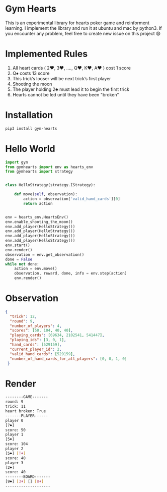 # Gym Hearts

This is an experimental library for hearts poker game and reinforment learning.
I implement the library and run it at ubuntu and mac by python3.
If you encounter any problem, feel free to create new issue on this project :smile:


# Implemented Rules

1. All heart cards ( 2♥, 3♥, …., Q♥, K♥, A♥ ) cost 1 score
2. Q♠ costs 13 score
3. This trick’s looser will be next trick’s first player
4. Shooting the moon
5. The player holding 2♣ must lead it to begin the first trick
6. Hearts cannot be led until they have been "broken"

# Installation

```sh
pip3 install gym-hearts
```

# Hello World

```python
import gym
from gymhearts import env as hearts_env
from gymhearts import strategy


class HelloStrategy(strategy.IStrategy):

    def move(self, observation):
        action = observation['valid_hand_cards'][0]
        return action


env = hearts_env.HeartsEnv()
env.enable_shooting_the_moon()
env.add_player(HelloStrategy())
env.add_player(HelloStrategy())
env.add_player(HelloStrategy())
env.add_player(HelloStrategy())
env.start()
env.render()
observation = env.get_observation()
done = False
while not done:
    action = env.move()
    observation, reward, done, info = env.step(action)
    env.render()
```

# Observation

```json
{
  "trick": 12, 
  "round": 9, 
  "number_of_players": 4, 
  "scores": [50, 104, 40, 40], 
  "playing_cards": [69634, 2102541, 541447], 
  "playing_ids": [3, 0, 1], 
  "hand_cards": [529159], 
  "current_player_id": 2, 
  "valid_hand_cards": [529159], 
  "number_of_hand_cards_for_all_players": [0, 0, 1, 0]
 }
```

# Render

```sh
--------GAME-------
round: 9
trick: 11
heart broken: True
-------PLAYER------
player 0
[7♠]
score: 50
player 1
[5♦]
score: 104
player 2
[5♠] [T♠]
score: 40
player 3
[2♠]
score: 40
--------BOARD-------
[9♠] [3♦] [] [8♦]
--------------------
```
